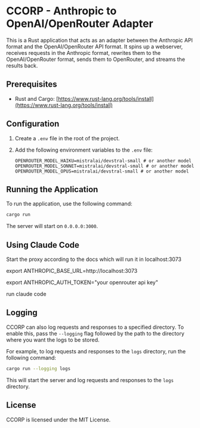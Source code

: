 # CCORP - Anthropic to OpenAI/OpenRouter Adapter

This is a Rust application that acts as an adapter between the Anthropic API format and the OpenAI/OpenRouter API format. It spins up a webserver, receives requests in the Anthropic format, rewrites them to the OpenAI/OpenRouter format, sends them to OpenRouter, and streams the results back.

## Prerequisites

- Rust and Cargo: [https://www.rust-lang.org/tools/install](https://www.rust-lang.org/tools/install)

## Configuration

1.  Create a `.env` file in the root of the project.
2.  Add the following environment variables to the `.env` file:

    ```
    OPENROUTER_MODEL_HAIKU=mistralai/devstral-small # or another model
    OPENROUTER_MODEL_SONNET=mistralai/devstral-small # or another model
    OPENROUTER_MODEL_OPUS=mistralai/devstral-small # or another model
    ```

## Running the Application

To run the application, use the following command:

```bash
cargo run
```

The server will start on `0.0.0.0:3000`.

## Using Claude Code

Start the proxy according to the docs which will run it in localhost:3073

export ANTHROPIC_BASE_URL=http://localhost:3073

export ANTHROPIC_AUTH_TOKEN="your openrouter api key"

run claude code

## Logging

CCORP can also log requests and responses to a specified directory. To enable this, pass the `--logging` flag followed by the path to the directory where you want the logs to be stored.

For example, to log requests and responses to the `logs` directory, run the following command:

```bash
cargo run --logging logs
```

This will start the server and log requests and responses to the `logs` directory.

## License

CCORP is licensed under the MIT License.
